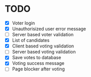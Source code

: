 # TODO
- [x] Voter login
- [x] Unauthorisized user error message
- [ ] Server based voter validation
- [x] List of candidates
- [x] Client based voting validation
- [ ] Server based voting validation
- [x] Save votes to database
- [x] Voting success message
- [ ] Page blocker after voting
